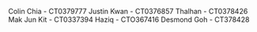 Colin Chia - CT0379777
Justin Kwan - CT0376857
Thalhan - CT0378426
Mak Jun Kit - CT0337394
Haziq - CTO367416
Desmond Goh - CT378428